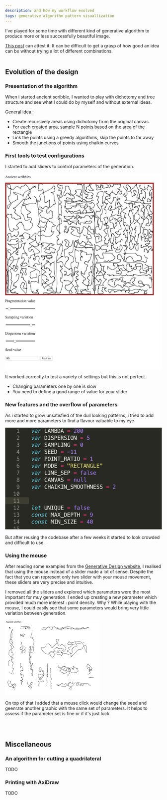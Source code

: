 ```yaml
---
description: and how my workflow evolved
tags: generative algorithm pattern visuallization
---
```



I've played for some time with different kind of generative algorithm to produce more or less successfully beautiful image.

[This post](https://admor.github.io/2020/01/10/Photo-to-drawing-Part-1.html) can attest it. It can be difficult to get a grasp of how good an idea can be without trying a lot of different combinations.
<br/>
<br/>

## Evolution of the design

### Presentation of the algorithm

When i started ancient scribble, I wanted to play with dichotomy and tree structure and see what I could do by myself and without external ideas.

General idea : 
- Create recursively areas using dichotomy from the original canvas
- For each created area, sample N points based on the area of the rectangle
- Link the points using a greedy algorithms, skip the points to far away
- Smooth the junctions of points using chaikin curves


### First tools to test configurations 

I started to add sliders to control parameters of the generation.

![captions](/assets/images/ancient_scribbles.png)

It worked correctly to test a variety of settings but this is not perfect.
- Changing parameters one by one is slow
- You need to define a good range of value for your slider


### New features and the overflow of parameters

As i started to grow unsatisfied of the dull looking patterns, i tried to add more and more parameters to find a flavour valuable to my eye.

![too many](/assets/images/too_many_params.png)

But after reusing the codebase after a few weeks it started to look crowded and difficult to use.


### Using the mouse

After reading some examples from the [Generative Design website](http://www.generative-gestaltung.de/2/), I realised that using the mouse instead of a slider made a lot of sense.
Despite the fact that you can represent only two slider with your mouse movement, these sliders are very precise and intuitive.

I removed all the sliders and explored which parameters were the most important for muy generation.
I ended up creating a new parameter which provided much more interest : point density.
Why ? While playing with the mouse, I could easily see that some parameters would bring very little variation between generation.

![Change across the spectrum](/assets/images/scribbles-crop.gif)

On top of that I added that a mouse click would change the seed and geenrate another graphic with the same set of parameters. It helps to assess if the parameter set is fine or if it's just luck.  

<br/>
<br/>

## Miscellaneous

### An algorithm for cutting a quadrilateral

TODO

### Printing with AxiDraw

TODO

